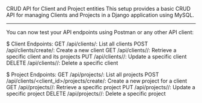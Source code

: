 
CRUD API for Client and Project entities
This setup provides a basic CRUD API for managing Clients and Projects in a Django application using MySQL.

---------------------------------------------------------------------------------
You can now test your API endpoints using Postman or any other API client:

$ Client Endpoints:
GET /api/clients/: List all clients
POST /api/clients/create/: Create a new client
GET /api/clients/<id>/: Retrieve a specific client and its projects
PUT /api/clients/<id>/: Update a specific client
DELETE /api/clients/<id>/: Delete a specific client

$ Project Endpoints:
GET /api/projects/: List all projects
POST /api/clients/<client_id>/projects/create/: Create a new project for a client
GET /api/projects/<id>/: Retrieve a specific project
PUT /api/projects/<id>/: Update a specific project
DELETE /api/projects/<id>/: Delete a specific project
